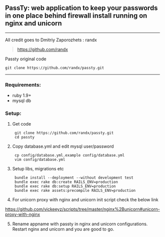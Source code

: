## PassTy: web application to keep your passwords in one place behind firewall install  running on nginx and unicorn

- - -

All credit goes to Dmitriy Zaporozhets : randx
> https://github.com/randx

Passty original code

```
git clone https://github.com/randx/passty.git
```

- - -


### Requirements:

* ruby 1.9+
* mysql db

### Setup:


1. Get code

        git clone https://github.com/randx/passty.git
        cd passty


2. Copy database.yml and edit mysql user/password


        cp config/database.yml.example config/database.yml
        vim config/database.yml


3. Setup libs, migrations etc

        bundle install --deployment --without development test
        bundle exec rake db:create RAILS_ENV=production
        bundle exec rake db:setup RAILS_ENV=production
        bundle exec rake assets:precompile RAILS_ENV=production 

4. For unicorn proxy with nginx and unicorn init script check the below link

https://github.com/vickeeyz/scripts/tree/master/nginx%2Bunicorn#unicorn-proxy-with-nginx

5. Rename appname with passty in nginx and unicorn configurations. Restart nginx and unicorn and you are good to go.
